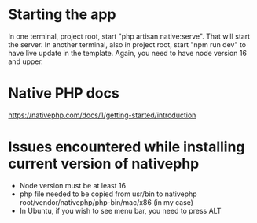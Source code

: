 # Starting the app
In one terminal, project root, start "php artisan native:serve". That will start the server.
In another terminal, also in project root, start "npm run dev" to have live update in the template.
Again, you need to have node version 16 and upper.
# Native PHP docs
https://nativephp.com/docs/1/getting-started/introduction

# Issues encountered while installing current version of nativephp

- Node version must be at least 16
- php file needed to be copied from usr/bin to nativephp root/vendor/nativephp/php-bin/mac/x86 (in my case)
- In Ubuntu, if you wish to see menu bar, you need to press ALT
